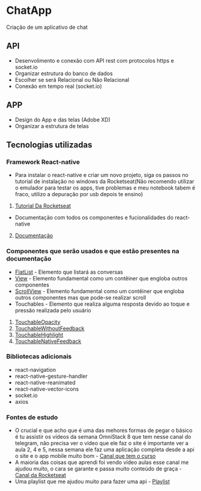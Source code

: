# ChatApp
Criação de um aplicativo de chat

## API
- Desenvolimento e conexão com API rest com protocolos https e socket.io
- Organizar estrutura do banco de dados
- Escolher se será Relacional ou Não Relacional
- Conexão em tempo real (socket.io)

## APP
- Design do App e das telas (Adobe XD)
- Organizar a estrutura de telas

## Tecnologias utilizadas
### Framework React-native
- Para instalar o react-native e criar um novo projeto, siga os passos no tutorial de instalação no windows da Rocketseat(Não recomendo utilizar o emulador para testar os apps, tive problemas e meu notebook tabem é fraco, utilizo a depuração por usb depois te ensino)
1. [Tutorial Da Rocketseat](https://docs.rocketseat.dev/ambiente-react-native/android/windows "Clique e acesse agora!")
- Documentação com todos os componentes e fucionalidades do react-native
2. [Documentação](https://facebook.github.io/react-native/docs/activityindicator "Clique e acesse agora!")
### Componentes que serão usados e que estão presentes na documentação
- [FlatList](https://facebook.github.io/react-native/docs/flatlist "Clique e acesse agora!") - Elemento que listará as conversas
- [View](https://facebook.github.io/react-native/docs/view "Clique e acesse agora!") - Elemento fundamental como um contêiner que engloba outros componentes
- [ScrollView](https://facebook.github.io/react-native/docs/scrollview "Clique e acesse agora!") - Elemento fundamental como um contêiner que engloba outros componentes mas que pode-se realizar scroll
- Touchables - Elemento que realiza alguma resposta devido ao toque e pressão realizada pelo usuário
 1. [TouchableOpacity](https://facebook.github.io/react-native/docs/touchableopacity "Clique e acesse agora!")
 2. [TouchableWithoutFeedback](https://facebook.github.io/react-native/docs/touchablewithoutfeedback "Clique e acesse agora!")  
 3. [TouchableHighlight](https://facebook.github.io/react-native/docs/touchablehighlight "Clique e acesse agora!") 
 4. [TouchableNativeFeedback](https://facebook.github.io/react-native/docs/touchablenativefeedback "Clique e acesse agora!") 
 
### Bibliotecas adicionais
- react-navigation
- react-native-gesture-handler 
- react-native-reanimated
- react-native-vector-icons
- socket.io
- axios

### Fontes de estudo
- O crucial e que acho que é uma das mehores formas de pegar o básico é tu assistir os vídeos da semana OmniStack 8 que tem nesse canal do telegram, não precisa ver o video que ele faz o site é importante ver a aula 2, 4 e 5, nessa semana ele faz uma aplicação completa desde a api o site e o app mobile muito bom - [Canal que tem o curso](https://t.me/omnistack "Clique e acesse agora!") 
- A maioria das coisas que aprendi foi vendo vídeo aulas esse canal me ajudou muito, o cara se garante e passa muito conteúdo de graça - [Canal da Rocketseat](https://www.youtube.com/channel/UCSfwM5u0Kce6Cce8_S72olg/videos "Clique e acesse agora!") 
- Uma playlist que me ajudou muito para fazer uma api - [Playlist](https://www.youtube.com/watch?v=wDWdqlYxfcw&list=PLHlHvK2lnJndvvycjBqQAbgEDqXxKLoqn "Clique e acesse agora!")
